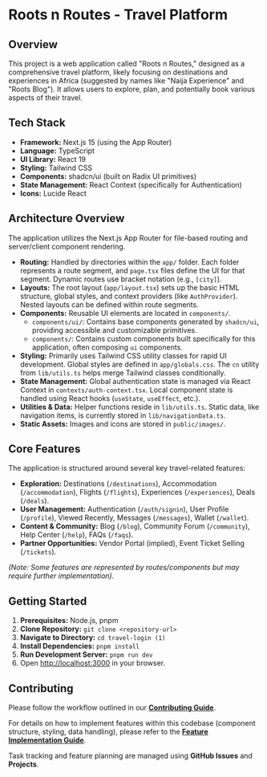 # Roots n Routes - Travel Platform

## Overview

This project is a web application called "Roots n Routes," designed as a comprehensive travel platform, likely focusing on destinations and experiences in Africa (suggested by names like "Naija Experience" and "Roots Blog"). It allows users to explore, plan, and potentially book various aspects of their travel.

## Tech Stack

*   **Framework:** Next.js 15 (using the App Router)
*   **Language:** TypeScript
*   **UI Library:** React 19
*   **Styling:** Tailwind CSS
*   **Components:** shadcn/ui (built on Radix UI primitives)
*   **State Management:** React Context (specifically for Authentication)
*   **Icons:** Lucide React

## Architecture Overview

The application utilizes the Next.js App Router for file-based routing and server/client component rendering.

*   **Routing:** Handled by directories within the `app/` folder. Each folder represents a route segment, and `page.tsx` files define the UI for that segment. Dynamic routes use bracket notation (e.g., `[city]`).
*   **Layouts:** The root layout (`app/layout.tsx`) sets up the basic HTML structure, global styles, and context providers (like `AuthProvider`). Nested layouts can be defined within route segments.
*   **Components:** Reusable UI elements are located in `components/`.
    *   `components/ui/`: Contains base components generated by `shadcn/ui`, providing accessible and customizable primitives.
    *   `components/`: Contains custom components built specifically for this application, often composing `ui` components.
*   **Styling:** Primarily uses Tailwind CSS utility classes for rapid UI development. Global styles are defined in `app/globals.css`. The `cn` utility from `lib/utils.ts` helps merge Tailwind classes conditionally.
*   **State Management:** Global authentication state is managed via React Context in `contexts/auth-context.tsx`. Local component state is handled using React hooks (`useState`, `useEffect`, etc.).
*   **Utilities & Data:** Helper functions reside in `lib/utils.ts`. Static data, like navigation items, is currently stored in `lib/navigationData.ts`.
*   **Static Assets:** Images and icons are stored in `public/images/`.

## Core Features

The application is structured around several key travel-related features:

*   **Exploration:** Destinations (`/destinations`), Accommodation (`/accommodation`), Flights (`/flights`), Experiences (`/experiences`), Deals (`/deals`).
*   **User Management:** Authentication (`/auth/signin`), User Profile (`/profile`), Viewed Recently, Messages (`/messages`), Wallet (`/wallet`).
*   **Content & Community:** Blog (`/blog`), Community Forum (`/community`), Help Center (`/help`), FAQs (`/faqs`).
*   **Partner Opportunities:** Vendor Portal (implied), Event Ticket Selling (`/tickets`).

*(Note: Some features are represented by routes/components but may require further implementation).*

## Getting Started

1.  **Prerequisites:** Node.js, pnpm
2.  **Clone Repository:** `git clone <repository-url>`
3.  **Navigate to Directory:** `cd travel-login (1)`
4.  **Install Dependencies:** `pnpm install`
5.  **Run Development Server:** `pnpm run dev`
6.  Open [http://localhost:3000](http://localhost:3000) in your browser.

## Contributing

Please follow the workflow outlined in our **[Contributing Guide](CONTRIBUTING.md)**.

For details on how to implement features within this codebase (component structure, styling, data handling), please refer to the **[Feature Implementation Guide](FEATURE_IMPLEMENTATION_GUIDE.md)**.

Task tracking and feature planning are managed using **GitHub Issues** and **Projects**.
